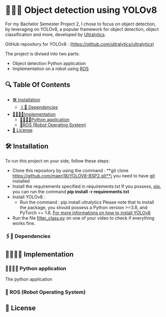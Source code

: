 # 👩‍💻📸 Object detection using YOLOv8

For my Bachelor Semester Project 2, I chose to focus on object detection, by leveraging on YOLOv8, 
a popular framework for object detection, object classification and more, developed by [Ultralytics](https://github.com/ultralytics).

GitHub repository for YOLOv8 : (https://github.com/ultralytics/ultralytics)

The project is divised into two parts:
* Object detection Python application
* Implementation on a robot using [ROS](https://www.ros.org/)

## 🔍 Table Of Contents

- [🛠 Installation](#installation)
  - [🖇️🔧 Dependencies](#dependencies)
- [👨🏻‍💻📝Implementation](#implementation)
  - [🐍👩🏻‍💻Python application](#application)
  - [🤖ROS (Robot Operating System)](#ROS) 
- [🧾 License](#license)

## 🛠️ Installation <a id="installation"></a>
To run this project on your side, follow these steps:
- Clone this repository
  by using the command : **git clone https://github.com/maeri18/YOLOV8-BSP2.git**\
  you need to have [git](https://git-scm.com/book/en/v2/Getting-Started-Installing-Git) installed
- Install the requirements specified in requirements.txt
  If you possess, [pip](https://pypi.org/project/pip/), you can run the command  **pip install -r requirements.txt**
- Install YOLOv8 :
  * Run the command : pip install ultralytics
    Please note that to install the package, you should possess a Python version >=3.8, and PyTorch >= 1.8.
    [For more informations on how to install YOLOv8](https://github.com/ultralytics/ultralytics?tab=readme-ov-file#documentation)
- Run the file [filter_class.py](https://github.com/maeri18/YOLOV8-BSP2/blob/main/object_detection/filter_class.py) on one of your video to check if everything works fine.
### 🖇️🔧 Dependencies <a id="dependencies"></a>
## 👨🏻‍💻📝 Implementation <a id="implementation"></a>
### 🐍👩🏻‍💻 Python application <a id="application"></a>
The python application
### 🤖 ROS (Robot Operating System) <a id="ROS"></a>
## 🧾 License <a id="license"></a>



